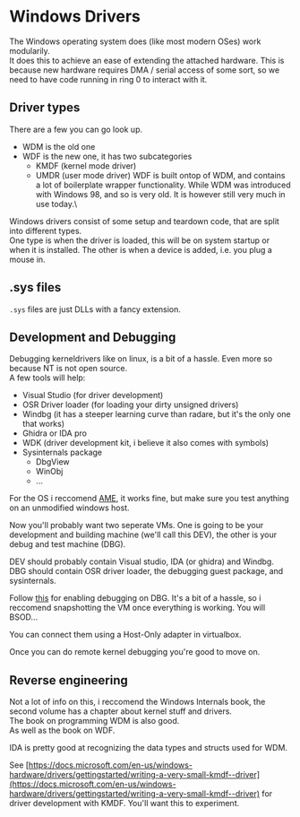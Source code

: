 # Windows Drivers
The Windows operating system does (like most modern OSes) work modularily.\
It does this to achieve an ease of extending the attached hardware. This is 
because new hardware requires DMA / serial access of some sort, so we need to 
have code running in ring 0 to interact with it.

## Driver types
There are a few you can go look up.
* WDM is the old one
* WDF is the new one, it has two subcategories
  * KMDF (kernel mode driver)
  * UMDR (user mode driver)
WDF is built ontop of WDM, and contains a lot of boilerplate wrapper
functionality. While WDM was introduced with Windows 98, and so is very old.
It is however still very much in use today.\

Windows drivers consist of some setup and teardown code, that are split into
different types.\
One type is when the driver is loaded, this will be on system startup or when 
it is installed. The other is when a device is added, i.e. you plug a mouse in.

## .sys files
`.sys` files are just DLLs with a fancy extension.

## Development and Debugging
Debugging kerneldrivers like on linux, is a bit of a hassle. Even more so because
NT is not open source.\
A few tools will help:
* Visual Studio (for driver development)
* OSR Driver loader (for loading your dirty unsigned drivers)
* Windbg (it has a steeper learning curve than radare, but it's the only one that works)
* Ghidra or IDA pro
* WDK (driver development kit, i believe it also comes with symbols)
* Sysinternals package
  * DbgView
  * WinObj
  * ...

For the OS i reccomend [AME](https://ameliorated.info/), it works fine, but 
make sure you test anything on an unmodified windows host.

Now you'll probably want two seperate VMs. One is going to be your development
and building machine (we'll call this DEV), the other is your debug and test 
machine (DBG).

DEV should probably contain Visual studio, IDA (or ghidra) and Windbg.
DBG should contain OSR driver loader, the debugging guest package, and 
sysinternals.

Follow [this](https://docs.microsoft.com/en-us/windows-hardware/drivers/debugger/setting-up-a-network-debugging-connection-automatically) for enabling debugging
on DBG. It's a bit of a hassle, so i reccomend snapshotting the VM once 
everything is working. You will BSOD...

You can connect them using a Host-Only adapter in virtualbox.

Once you can do remote kernel debugging you're good to move on.

## Reverse engineering
Not a lot of info on this, i reccomend the Windows Internals book, the second 
volume has a chapter about kernel stuff and drivers.\
The book on programming WDM is also good.\
As well as the book on WDF.

IDA is pretty good at recognizing the data types and structs used for WDM. 

See [https://docs.microsoft.com/en-us/windows-hardware/drivers/gettingstarted/writing-a-very-small-kmdf--driver](https://docs.microsoft.com/en-us/windows-hardware/drivers/gettingstarted/writing-a-very-small-kmdf--driver) for driver development
with KMDF. You'll want this to experiment.
